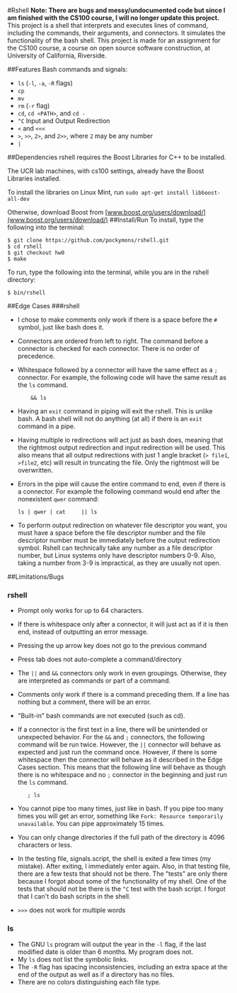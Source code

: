 #Rshell
**Note: There are bugs and messy/undocumented code but since I am finished with the CS100 course, I will no longer update this project.**
This project is a shell that interprets and executes lines of command, including the commands, their arguments, and connectors. 
It simulates the functionality of the bash shell. This project is made for an assignment for the CS100 course, a course on open
source software construction, at University of California, Riverside. 

##Features
Bash commands and signals:
* `ls` (`-l`, `-a`, `-R` flags)
* `cp`
* `mv`
* `rm` (`-r` flag)
* `cd`, `cd <PATH>`, and `cd -`
* `^C`
Input and Output Redirection
* `<` and `<<<`
* `>`, `>>`, `2>`, and `2>>`, where `2` may be any number
* `|`

##Dependencies
rshell requires the Boost Libraries for C++ to be installed. 

The UCR lab machines, with cs100 settings, already have the Boost Libraries installed.

To install the libraries on Linux Mint, run `sudo apt-get install libboost-all-dev`

Otherwise, download Boost from [www.boost.org/users/download/](www.boost.org/users/download/)
##Install/Run 
To install, type the following into the terminal:
```
$ git clone https://github.com/pockymons/rshell.git
$ cd rshell
$ git checkout hw0
$ make
```

To run, type the following into the terminal, while you are in the rshell directory:
```
$ bin/rshell
```
##Edge Cases
###rshell
* I chose to make comments only work if there is a space before the `#` symbol, just like bash does it.
* Connectors are ordered from left to right. The command before a connector is checked for each connector. There is no order of precedence.
* Whitespace followed by a connector will have the same effect as a `;` connector. For example, the following code will have the same result as the `ls` command. 

	```
	    && ls
	```

* Having an `exit` command in piping will exit the rshell. This is unlike bash. A bash shell will not do anything (at all) if there is an `exit` command in a pipe.
* Having multiple io redirections will act just as bash does, meaning that the rightmost output redirection and input redirection will be used. This also means that all output redirections with just 1 angle bracket (`> file1`, `>file2`, etc) will result in truncating the file. Only the rightmost will be overwritten.
* Errors in the pipe will cause the entire command to end, even if there is a connector. For example the following command would end after the nonexistent `qwer` command: 

	```
	ls | qwer | cat     || ls
	```

* To perform output redirection on whatever file descriptor you want, you must have a space before the file descriptor number and the file descriptor number must be immediately before the output redirection symbol. Rshell can technically take any number as a file descriptor number, but Linux systems only have descriptor numbers 0-9. Also, taking a number from 3-9 is impractical, as they are usually not open. 

##Limitations/Bugs
### rshell
* Prompt only works for up to 64 characters.
* If there is whitespace only after a connector, it will just act as if it is then end, instead of outputting an error message.
* Pressing the up arrow key does not go to the previous command
* Press tab does not auto-complete a command/directory
* The `||` and `&&` connectors only work in even groupings. Otherwise, they are interpreted as commands or part of a command.
* Comments only work if there is a command preceding them. If a line has nothing but a comment, there will be an error.
* "Built-in" bash commands are not executed (such as cd).
* If a connector is the first text in a line, there will be unintended or unexpected behavior. For the `&&` and `;` connectors, the following command will be run twice. However, the `||` connector will behave as expected and just run the command once. However, if there is some whitespace then the connector will behave as it described in the Edge Cases section. This means that the following line will behave as though there is no whitespace and no `;` connector in the beginning and just run the `ls` command. 

	```
	   ; ls
	```

* You cannot pipe too many times, just like in bash. If you pipe too many times you will get an error, something like  `Fork: Resource temporarily unavailable`. You can pipe approximately 15 times.
* You can only change directories if the full path of the directory is 4096 characters or less.
* In the testing file, signals.script, the shell is exited a few times (my mistake). After exiting, I immediately enter again. Also, in that testing file, there are a few tests that should not be there. The "tests" are only there because I forgot about some of the functionality of my shell. One of the tests that should not be there is the `^C` test with the bash script. I forgot that I can't do bash scripts in the shell.
* `>>>` does not work for multiple words

### ls
* The GNU `ls` program will output the year in the `-l` flag, if the last modified date is older than 6 months. My program does not.
* My `ls` does not list the symbolic links.
* The `-R` flag has spacing inconsistencies, including an extra space at the end of the output as well as if a directory has no files.
* There are no colors distinguishing each file type.
